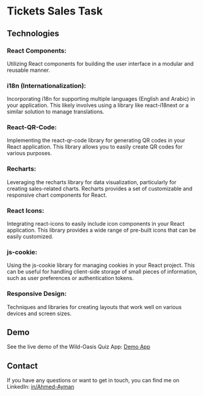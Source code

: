 # Tickets Sales Task

## Technologies

### React Components:

Utilizing React components for building the user interface in a modular and reusable manner.

### i18n (Internationalization):

Incorporating i18n for supporting multiple languages (English and Arabic) in your application. This likely involves using a library like react-i18next or a similar solution to manage translations.

### React-QR-Code:

Implementing the react-qr-code library for generating QR codes in your React application. This library allows you to easily create QR codes for various purposes.

### Recharts:

Leveraging the recharts library for data visualization, particularly for creating sales-related charts. Recharts provides a set of customizable and responsive chart components for React.

### React Icons:

Integrating react-icons to easily include icon components in your React application. This library provides a wide range of pre-built icons that can be easily customized.

### js-cookie:

Using the js-cookie library for managing cookies in your React project. This can be useful for handling client-side storage of small pieces of information, such as user preferences or authentication tokens.

### Responsive Design:

Techniques and libraries for creating layouts that work well on various devices and screen sizes.

## Demo

See the live demo of the Wild-Oasis Quiz App: [Demo App](https://ahmed-ayman-tickets-sales.netlify.app/)

## Contact

If you have any questions or want to get in touch, you can find me on LinkedIn: [in/Ahmed-Ayman](https://www.linkedin.com/in/ahmed-ayman-723605229/)
